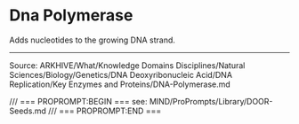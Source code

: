 # Dna Polymerase

Adds nucleotides to the growing DNA strand.

---
Source: ARKHIVE/What/Knowledge Domains Disciplines/Natural Sciences/Biology/Genetics/DNA Deoxyribonucleic Acid/DNA Replication/Key Enzymes and Proteins/DNA-Polymerase.md

/// === PROPROMPT:BEGIN ===
see: MIND/ProPrompts/Library/DOOR-Seeds.md
/// === PROPROMPT:END ===
